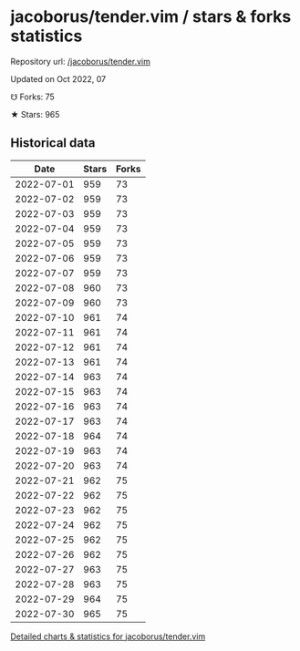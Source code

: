 # jacoborus/tender.vim / stars & forks statistics

Repository url: [/jacoborus/tender.vim](https://github.com/jacoborus/tender.vim)

Updated on Oct 2022, 07

☋ Forks: 75

★ Stars: 965

## Historical data
| Date | Stars | Forks |
|------|-------|-------|
| 2022-07-01 | 959 | 73 | 
| 2022-07-02 | 959 | 73 | 
| 2022-07-03 | 959 | 73 | 
| 2022-07-04 | 959 | 73 | 
| 2022-07-05 | 959 | 73 | 
| 2022-07-06 | 959 | 73 | 
| 2022-07-07 | 959 | 73 | 
| 2022-07-08 | 960 | 73 | 
| 2022-07-09 | 960 | 73 | 
| 2022-07-10 | 961 | 74 | 
| 2022-07-11 | 961 | 74 | 
| 2022-07-12 | 961 | 74 | 
| 2022-07-13 | 961 | 74 | 
| 2022-07-14 | 963 | 74 | 
| 2022-07-15 | 963 | 74 | 
| 2022-07-16 | 963 | 74 | 
| 2022-07-17 | 963 | 74 | 
| 2022-07-18 | 964 | 74 | 
| 2022-07-19 | 963 | 74 | 
| 2022-07-20 | 963 | 74 | 
| 2022-07-21 | 962 | 75 | 
| 2022-07-22 | 962 | 75 | 
| 2022-07-23 | 962 | 75 | 
| 2022-07-24 | 962 | 75 | 
| 2022-07-25 | 962 | 75 | 
| 2022-07-26 | 962 | 75 | 
| 2022-07-27 | 963 | 75 | 
| 2022-07-28 | 963 | 75 | 
| 2022-07-29 | 964 | 75 | 
| 2022-07-30 | 965 | 75 | 


[Detailed charts & statistics for jacoborus/tender.vim](https://reviewgithub.com/rep/jacoborus/tender.vim)
